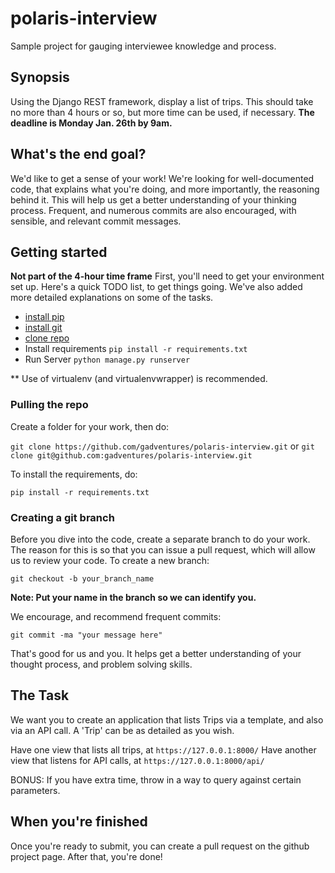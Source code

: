 # polaris-interview
Sample project for gauging interviewee knowledge and process.

## Synopsis
Using the Django REST framework, display a list of trips. This should take no more than 4 hours or so, but more time can be used, if necessary. **The deadline is Monday Jan. 26th by 9am.**

## What's the end goal?
We'd like to get a sense of your work! We're looking for well-documented code, that explains what you're doing, and more importantly, the reasoning behind it. This will help us get a better understanding of your thinking process. Frequent, and numerous commits are also encouraged, with sensible, and relevant commit messages.

## Getting started
**Not part of the 4-hour time frame**
First, you'll need to get your environment set up. Here's a quick TODO list, to get things going. We've also added more detailed explanations on some of the tasks.

- [install pip](http://stackoverflow.com/questions/17271319/installing-pip-on-mac-os-x)
- [install git](https://help.github.com/articles/set-up-git/)
- [clone repo](https://github.com/gadventures/polaris-interview/blob/master/README.md#pulling-the-repo)
- Install requirements `pip install -r requirements.txt`
- Run Server `python manage.py runserver`

** Use of virtualenv (and virtualenvwrapper) is recommended.

### Pulling the repo
Create a folder for your work, then do:

`git clone https://github.com/gadventures/polaris-interview.git` or `git clone git@github.com:gadventures/polaris-interview.git`

To install the requirements, do:

`pip install -r requirements.txt`

### Creating a git branch
Before you dive into the code, create a separate branch to do your work. The reason for this is so that you can issue a pull request, which will allow us to review your code. To create a new branch:

`git checkout -b your_branch_name`

**Note: Put your name in the branch so we can identify you.**

We encourage, and recommend frequent commits:

`git commit -ma "your message here"`

That's good for us and you. It helps get a better understanding of your thought process, and problem solving skills.

## The Task
We want you to create an application that lists Trips via a template, and also via an API call. A 'Trip' can be as detailed as you wish. 

Have one view that lists all trips, at `https://127.0.0.1:8000/`
Have another view that listens for API calls, at `https://127.0.0.1:8000/api/`

BONUS: If you have extra time, throw in a way to query against certain parameters.

## When you're finished
Once you're ready to submit, you can create a pull request on the github project page. After that, you're done!
